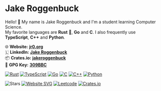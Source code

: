 # Jake Roggenbuck

Hello! 👋 My name is Jake Roggenbuck and I'm a student learning Computer Science.<br/>
My favorite languages are **Rust** :crab:, **Go** and **C**. I also frequently use **TypeScript**, **C++** and **Python**.

🌐 **Website:**  [**jr0.org**](https://jr0.org)<br>
🇱 **LinkedIn:** [**Jake Roggenbuck**](https://www.linkedin.com/in/jakeroggenbuck)<br>
📦 **Crates.io:** [**jakeroggenbuck**](https://crates.io/users/jakeroggenbuck)<br>
🔑 **GPG Key:** [**309BBC**](https://github.com/JakeRoggenbuck.gpg)<br>

<!-- [![Leetcode Stats](https://leetcard.jacoblin.cool/jakeroggenbuck?ext=heatmap)](https://leetcode.com/u/jakeroggenbuck/) -->

[![Rust](https://img.shields.io/badge/Rust-000000?style=for-the-badge&logo=rust&logoColor=white)](https://github.com/JakeRoggenbuck?tab=repositories&q=&type=&language=rust&sort=stargazers)
[![TypeScript](https://img.shields.io/badge/typescript-%23007ACC.svg?style=for-the-badge&logo=typescript&logoColor=white)](https://github.com/JakeRoggenbuck?tab=repositories&q=&type=&language=typescript)
[![Go](https://img.shields.io/badge/Go-00ADD8?style=for-the-badge&logo=go&logoColor=white)](https://github.com/JakeRoggenbuck?tab=repositories&q=&type=&language=go&sort=stargazers)
[![C](https://img.shields.io/badge/C-00599C?style=for-the-badge&logo=c&logoColor=white)](https://github.com/JakeRoggenbuck?tab=repositories&q=&type=&language=c&sort=stargazers)
[![C++](https://img.shields.io/badge/C%2B%2B-00599C?style=for-the-badge&logo=c%2B%2B&logoColor=white)](https://github.com/JakeRoggenbuck?tab=repositories&q=&type=&language=c%2B%2B&sort=stargazers)
[![Python](https://img.shields.io/badge/Python-3776AB?style=for-the-badge&logo=python&logoColor=white)](https://github.com/JakeRoggenbuck?tab=repositories&q=&type=&language=python&sort=stargazers)

![Stars](https://img.shields.io/github/stars/jakeroggenbuck?style=for-the-badge)
[![Website SVG](https://nextjs-fastapi-starter-alpha-blue.vercel.app/api/py/website)](https://jr0.org) <!-- Custom color changing badge! -->
[![Leetcode](https://img.shields.io/badge/leetcode-orange?style=for-the-badge)](https://leetcode.com/u/jakeroggenbuck/)
[![Crates.io](https://img.shields.io/crates/udt/126889?style=for-the-badge)](https://crates.io/users/jakeroggenbuck)

<!-- Maybe when I have more top projects I will include this
**Top Project:**

[![ACS](https://img.shields.io/badge/Auto%20Clock%20Speed-blue?style=for-the-badge)](https://github.com/JakeRoggenbuck/auto-clock-speed)
[![Downloads](https://img.shields.io/crates/d/autoclockspeed?style=for-the-badge)](https://crates.io/crates/autoclockspeed)
[![GitHub Repo stars](https://img.shields.io/github/stars/jakeroggenbuck/auto-clock-speed?style=for-the-badge)](https://github.com/JakeRoggenbuck/auto-clock-speed)
-->
